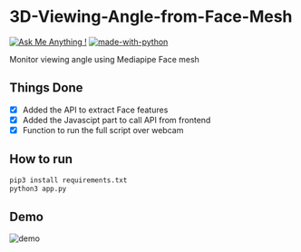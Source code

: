 # 3D-Viewing-Angle-from-Face-Mesh
[![Ask Me Anything !](https://img.shields.io/badge/Ask%20me-anything-1abc9c.svg)](https://GitHub.com/Naereen/ama) [![made-with-python](https://img.shields.io/badge/Made%20with-Python-1f425f.svg)](https://www.python.org/)

Monitor viewing angle using Mediapipe Face mesh

## Things Done
- [x] Added the API to extract Face features 
- [x] Added the Javascipt part to call API from frontend
- [x] Function to run the full script over webcam

## How to run 
```bash
pip3 install requirements.txt
python3 app.py
```

## Demo 
![demo](./img/3bf3b63788fc26861b40ae5805e589445fcc189f.gif) 

